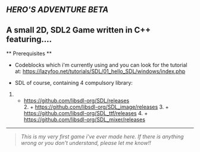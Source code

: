 **_HERO'S ADVENTURE BETA_**
---
A small 2D, SDL2 Game written in C++ featuring....
---
** Prerequisites **
- Codeblocks which i'm currently using and you can look for the tutorial at: https://lazyfoo.net/tutorials/SDL/01_hello_SDL/windows/index.php

- SDL of course, containing 4 compulsory library: 
1. + https://github.com/libsdl-org/SDL/releases                                           
                                                  2. + https://github.com/libsdl-org/SDL_image/releases
                                                  3. + https://github.com/libsdl-org/SDL_ttf/releases
                                                  4. + https://github.com/libsdl-org/SDL_mixer/releases   


                                      
--- 
> _This is my very first game i've ever made here. If there is anything wrong or you don't understand, please let me know!!_


